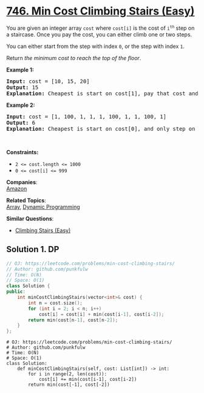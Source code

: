 # [746. Min Cost Climbing Stairs (Easy)](https://leetcode.com/problems/min-cost-climbing-stairs/)

<p>You are given an integer array <code>cost</code> where <code>cost[i]</code> is the cost of <code>i<sup>th</sup></code> step on a staircase. 
  Once you pay the cost, you can either climb one or two steps.</p>

<p>You can either start from the step with index <code>0</code>, or the step with index <code>1</code>.</p>

<p>Return <em>the minimum cost to reach the top of the floor</em>.</p>

<p><b>Example 1:</b><br>
</p><pre><b>Input:</b> cost = [10, 15, 20]
<b>Output:</b> 15
<b>Explanation:</b> Cheapest is start on cost[1], pay that cost and go to the top.
</pre>
<p></p>

<p><b>Example 2:</b><br>
</p><pre><b>Input:</b> cost = [1, 100, 1, 1, 1, 100, 1, 1, 100, 1]
<b>Output:</b> 6
<b>Explanation:</b> Cheapest is start on cost[0], and only step on 1s, skipping cost[3].
</pre>
<p></p>


<p>&nbsp;</p>
<p><strong>Constraints:</strong></p>

<ul>
  <li><code>2 &lt;= cost.length &lt;= 1000</code></li>
  <li><code>0 &lt;= cost[i] &lt;= 999</code></li>
</ul>


**Companies**:  
[Amazon](https://leetcode.com/company/amazon)

**Related Topics**:  
[Array](https://leetcode.com/tag/array/), [Dynamic Programming](https://leetcode.com/tag/dynamic-programming/)

**Similar Questions**:
* [Climbing Stairs (Easy)](https://leetcode.com/problems/climbing-stairs/)

## Solution 1. DP

```cpp
// OJ: https://leetcode.com/problems/min-cost-climbing-stairs/
// Author: github.com/punkfulw
// Time: O(N)
// Space: O(1)
class Solution {
public:
    int minCostClimbingStairs(vector<int>& cost) {
        int n = cost.size();
        for (int i = 2; i < n; i++)
            cost[i] = cost[i] + min(cost[i-1], cost[i-2]);
        return min(cost[n-1], cost[n-2]);
    }
};
```

```python3
# OJ: https://leetcode.com/problems/min-cost-climbing-stairs/
# Author: github.com/punkfulw
# Time: O(N)
# Space: O(1)
class Solution:
    def minCostClimbingStairs(self, cost: List[int]) -> int:
        for i in range(2, len(cost)):
            cost[i] += min(cost[i-1], cost[i-2])
        return min(cost[-1], cost[-2])
```
